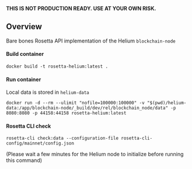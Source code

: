**THIS IS NOT PRODUCTION READY. USE AT YOUR OWN RISK.**

## Overview
Bare bones Rosetta API implementation of the Helium `blockchain-node`

#### Build container
```text
docker build -t rosetta-helium:latest .
```

#### Run container
Local data is stored in `helium-data`
```text
docker run -d --rm --ulimit "nofile=100000:100000" -v "$(pwd)/helium-data:/app/blockchain-node/_build/dev/rel/blockchain_node/data" -p 8080:8080 -p 44158:44158 rosetta-helium:latest
```

#### Rosetta CLI check
```text
rosetta-cli check:data --configuration-file rosetta-cli-config/mainnet/config.json
```
(Please wait a few minutes for the Helium node to initialize before running this command)